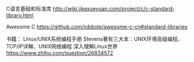 C语言基础和标准库
http://wiki.jikexueyuan.com/project/c/c-standard-library.html

Awesome C
https://github.com/jobbole/awesome-c-cn#standard-libraries


书籍：
Linux/UNIX系统编程手册
Stevens著有三大本：UNIX环境高级编程、TCP/IP详解、UNIX网络编程
深入理解Linux世界
https://www.zhihu.com/question/26834572